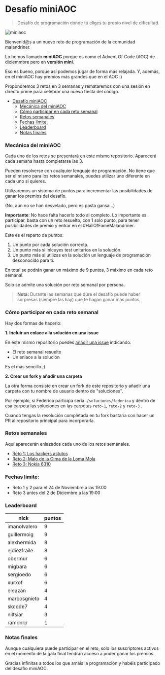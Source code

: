 # Desafío miniAOC

> Desafío de programación donde tú eliges tu propio nivel de dificultad.

![miniaoc](https://user-images.githubusercontent.com/83012086/141086001-a68d5189-d276-47d0-af86-64e2a111a44e.jpeg)

Bienvenid@s a un nuevo reto de programación de la comunidad malandriner.

Lo hemos llamado **miniAOC** porque es como el Advent Of Code (AOC) de diciemmbre pero en **versión mini**. 

Eso es bueno, porque así podemos jugar de forma más relajada. Y, además, en el miniAOC hay premios más grandes que en el AOC :)



Propondremos 3 retos en 3 semanas y remataremos con una sesión en directo prime para celebrar una nueva fiesta del código.

- [Desafío miniAOC](#desaf-o-miniaoc)
    + [Mecánica del miniAOC](#mec-nica-del-miniaoc)
    + [Cómo participar en cada reto semanal](#c-mo-participar-en-cada-reto-semanal)
    + [Retos semanales](#retos-semanales)
    + [Fechas límite:](#fechas-l-mite-)
    + [Leaderboard](#leaderboard)
    + [Notas finales](#notas-finales)



### Mecánica del miniAOC

Cada uno de los retos se presentará en este mismo repositorio. Aparecerá cada semana hasta completarse las 3.

Pueden resolverse con cualquier lenguaje de programación. No tiene que ser el mismo para los retos semanales, puedes utilizar uno diferente en cada uno si quieres.



Utilizaremos un sistema de puntos para incrementar las posibilidades de ganar los premios del desafío.

(No, aún no se han desvelado, pero es pasta gansa…) 

**Importante**: No hace falta hacerlo todo al completo. Lo importante es participar, basta con un reto resuelto, con 1 solo punto, para tener posibilidades de premio y entrar en el #HallOfFameMalandriner. 



Este es el reparto de puntos:

1. Un punto por cada solución correcta.
2. Un punto más si inlcuyes test unitarios en la solución.
3. Un punto más si utilizas en la solución un lenguaje de programación desconocido para ti.

En total se podrán ganar un máximo de 9 puntos, 3 máximo en cada reto semanal. 

Solo se admite una solución por reto semanal por persona.



> **Nota:** Durante las semanas que dure el desafío puede haber sorpresas (siempre las hay) que te hagan ganar más puntos



### Cómo participar en cada reto semanal

Hay dos formas de hacerlo:



**1. Incluir un enlace a la solución en una issue**

En este mismo repositorio puedes [añadir una issue](https://github.com/malandrinersdev/desafio-miniaoc/issues/new) indicando:

- El reto semanal resuelto
- Un enlace a la solución

Es el más sencillo ;)



**2. Crear un fork y añadir una carpeta**

La otra forma consiste en crear un fork de este repositorio y añadir una carpeta con tu nombre de usuario dentro de "soluciones".

Por ejemplo, si Federica participa sería: `/soluciones/federica` y dentro de esa carpeta las soluciones en las carpetas `reto-1`, `reto-2` y `reto-3` .

Cuando tengas la resolución completada en tu fork bastaría con hacer un PR al repositorio principal para incorporarla.



### Retos semanales

Aquí aparecerán enlazados cada uno de los retos semanales.

- [Reto 1: Los hackers astutos](https://github.com/malandrinersdev/desafio-miniaoc/blob/main/reto-1.md)
- [Reto 2: Malo de la Olma de la Loma Mola](https://github.com/malandrinersdev/desafio-miniaoc/blob/main/reto-2.md)
- [Reto 3: Nokia 6310](https://github.com/malandrinersdev/desafio-miniaoc/blob/main/reto-3.md)

### Fechas límite:
- Reto 1 y 2 para el 24 de Noviembre a las 19:00
- Reto 3 antes del 2 de Diciembre a las 19:00

### Leaderboard

| nick         | puntos |
| ------------ | ------ |
| imanolvalero | 9      |
| guillermoig  | 9      |
| alexhermida  | 8      |
| ejdiezfraile | 8      |
| obermur      | 6      |
| migbara      | 6      |
| sergioedo    | 6      |
| xurxof       | 6      |
| eleazan      | 4      |
| marcosgnieto | 4      |
| skcode7      | 4      |
| niltsiar     | 3      |
| ramonrp      | 1      |


### Notas finales

Aunque cualquiera puede participar en el reto, solo los suscriptores activos en el momento de la gala final tendrán acceso a poder ganar los premios.

Gracias infinitas a todos los que amáis la programación y habéis participado del desafío miniAOC.

